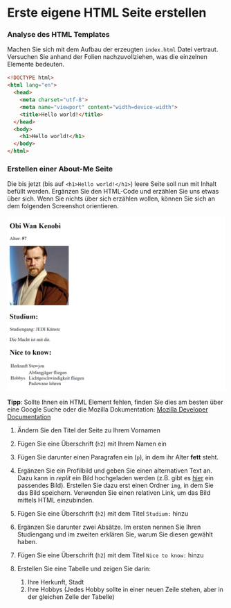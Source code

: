 # Erste eigene HTML Seite erstellen

### Analyse des HTML Templates

Machen Sie sich mit dem Aufbau der erzeugten `index.html` Datei vertraut. Versuchen Sie anhand der Folien nachzuvollziehen, was die einzelnen Elemente bedeuten.

```html
<!DOCTYPE html>
<html lang="en">
  <head>
    <meta charset="utf-8">
    <meta name="viewport" content="width=device-width">
    <title>Hello world!</title>
  </head>
  <body>
    <h1>Hello world!</h1>
  </body>
</html>
```

### Erstellen einer About-Me Seite

Die bis jetzt (bis auf `<h1>Hello world!</h1>`) leere Seite soll nun mit Inhalt befüllt werden.
Ergänzen Sie den HTML-Code und erzählen Sie uns etwas über sich. Wenn Sie nichts über sich erzählen wollen, können Sie sich an dem folgenden Screenshot orientieren.

![img.png](img/obi_wan.png)

**Tipp**: Sollte Ihnen ein HTML Element fehlen, finden Sie dies am besten über eine Google Suche oder die Mozilla Dokumentation:
[Mozilla Developer Documentation](https://developer.mozilla.org/en-US/docs/Web/HTML/Reference)

1. Ändern Sie den Titel der Seite zu Ihrem Vornamen

2. Fügen Sie eine Überschrift (`h2`) mit Ihrem Namen ein

3. Fügen Sie darunter einen Paragrafen ein (`p`), in dem ihr Alter **fett** steht.

4. Ergänzen Sie ein Profilbild und geben Sie einen alternativen Text an.
   Dazu kann in *replit* ein Bild hochgeladen werden (z.B. gibt es [hier](https://upload.wikimedia.org/wikipedia/commons/thumb/9/98/OOjs_UI_icon_userAvatar.svg/480px-OOjs_UI_icon_userAvatar.svg.png) ein passendes Bild). Erstellen Sie dazu erst einen Ordner  `img`, in dem Sie das Bild speichern. Verwenden Sie einen relativen Link, um das Bild mittels HTML einzubinden.

5. Fügen Sie eine Überschrift (`h2`) mit dem Titel `Studium:` hinzu

6. Ergänzen Sie darunter zwei Absätze. Im ersten nennen Sie Ihren Studiengang und im zweiten erklären Sie, warum Sie diesen gewählt haben.

7. Fügen Sie eine Überschrift (`h2`) mit dem Titel `Nice to know:` hinzu

8. Erstellen Sie eine Tabelle und zeigen Sie darin:
   1. Ihre Herkunft, Stadt
   2. Ihre Hobbys (Jedes Hobby sollte in einer neuen Zeile stehen, aber in der gleichen Zelle der Tabelle)
